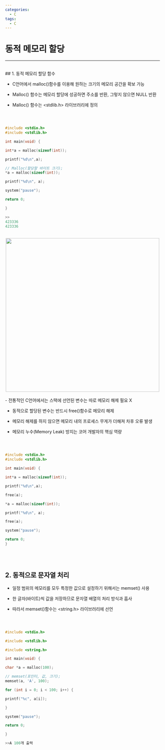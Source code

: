 ```yaml
---
categories:
  - C
tags:
  - C
---
```

# 동적 메모리 할당
___
<br>
## 1. 동적 메모리 할당 함수

- C언어에서 malloc()함수를 이용해 원하는 크기의 메모리 공간을 확보 가능

- Malloc() 함수는 메모리 할당에 성공하면 주소를 반환, 그렇지 않으면 NULL 반환

- Malloc() 함수는 <stdlib.h> 라이브러리에 정의
<br>

```c

#include <stdio.h>
#include <stdlib.h>

int main(void) {

int*a = malloc(sizeof(int));

printf("%d\n",a);

// Malloc(할당할 바이트 크기);
*a = malloc(sizeof(int));

printf("%d\n", a);

system("pause");

return 0;

}

>>
423336
423336
```
<br>
<center><img src="https://github.com/limbsoo/limbsoo.github.io/assets/96706760/c8ab4c1f-df09-4993-b033-129273f30ff2" alt width="500">
<em></em>
</center>
<br>
- 전통적인 C언어에서는 스택에 선언된 변수는 따로 메모리 해제 필요 X

- 동적으로 할당된 변수는 반드시 free()함수로 메모리 해제

- 메모리 해제를 하지 않으면 메모리 내의 프로세스 무게가 더해져 차후 오류 발생

- 메모리 누수(Memory Leak) 방지는 코어 개발자의 핵심 역량
<br>


```c

#include <stdio.h>
#include <stdlib.h>

int main(void) {

int*a = malloc(sizeof(int));

printf("%d\n",a);

free(a);

*a = malloc(sizeof(int));

printf("%d\n", a);

free(a);

system("pause");

return 0;
}
```
<br>
<br>

## 2. 동적으로 문자열 처리

- 일정 범위의 메모리를 모두 특정한 값으로 설정하기 위해서는 memset() 사용

- 한 글자(바이트)씩 값을 저장하므로 문자열 배열의 처리 방식과 흡사

- 따라서 memset()함수는 <string.h> 라이브러리에 선언
<br>

```c

#include <stdio.h>

#include <stdlib.h>

#include <string.h>

int main(void) {

char *a = malloc(100);

// memset(포인터, 값, 크기);
memset(a, 'A', 100);

for (int i = 0; i < 100; i++) {

printf("%c", a[i]);

}

system("pause");

return 0;

}

>>A 100개 출력

```

<br>


<br>
